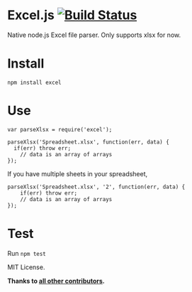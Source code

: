 Excel.js [![Build Status](https://travis-ci.org/trevordixon/excel.js.svg?branch=master)](https://travis-ci.org/trevordixon/excel.js)
========

Native node.js Excel file parser. Only supports xlsx for now.

Install
=======
    npm install excel

Use
====
    var parseXlsx = require('excel');

    parseXlsx('Spreadsheet.xlsx', function(err, data) {
      if(err) throw err;
        // data is an array of arrays
    });
    
If you have multiple sheets in your spreadsheet, 

    parseXlsx('Spreadsheet.xlsx', '2', function(err, data) {
    	if(err) throw err;
        // data is an array of arrays
    });
    
Test
=====
Run `npm test`

MIT License.

**Thanks to [all other contributors](https://github.com/trevordixon/excel.js/graphs/contributors).**
